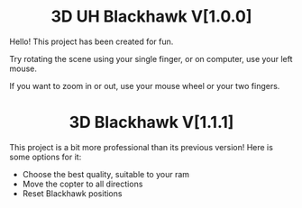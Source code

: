 <h1 align="center"> 3D UH Blackhawk V[1.0.0] </h1>
Hello! This project has been created for fun.
<p> Try rotating the scene using your single finger, or on computer, use your left mouse. </p>
<p> If you want to zoom in or out, use your mouse wheel or your two fingers. </p>

<h1 align="center"> 3D Blackhawk V[1.1.1] </h1>
<p> This project is a bit more professional than its previous version! Here is some options for it: </p>

* Choose the best quality, suitable to your ram
* Move the copter to all directions
* Reset Blackhawk positions
